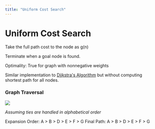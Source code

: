 ```yaml
---
title: "Uniform Cost Search"
---
```

# Uniform Cost Search
Take the full path cost to the node as g(n)

Terminate when a goal node is found.

Optimality: True for graph with nonnegative weights

Similar implementation to [Dijkstra's Algorithm](Notes/Dijkstra's%20Algorithm.md) but without computing shortest path for all nodes.
### Graph Traversal
![](https://i.imgur.com/syk9okN.png)

_Assuming ties are handled in alphabetical order_

Expansion Order:
A > B > D > E > F > G
Final Path:
A > B > D > E > F > G
